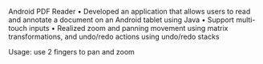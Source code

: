 Android PDF Reader
• Developed an application that allows users to read and annotate a document on an Android tablet using Java
• Support multi-touch inputs
• Realized zoom and panning movement using matrix transformations, and undo/redo actions using undo/redo stacks

Usage: use 2 fingers to pan and zoom
